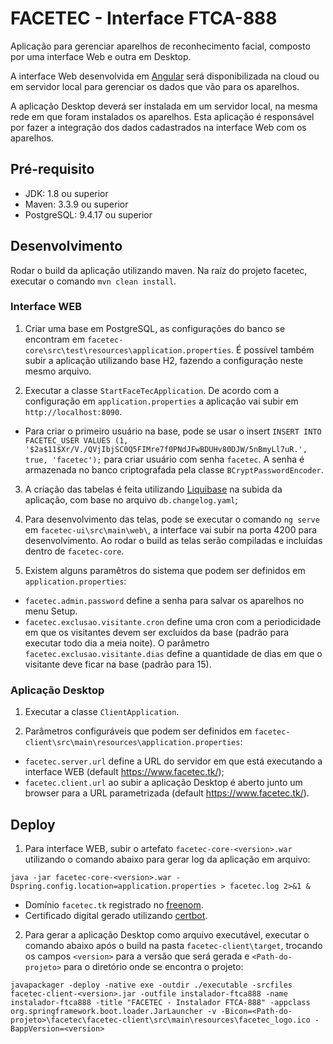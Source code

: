 # FACETEC - Interface FTCA-888

Aplicação para gerenciar aparelhos de reconhecimento facial, composto por uma interface Web e outra em Desktop. 

A interface Web desenvolvida em <a href="https://angular.io/">Angular</a> será disponibilizada na cloud ou em servidor local para gerenciar os dados que vão para os aparelhos.

A aplicação Desktop deverá ser instalada em um servidor local, na mesma rede em que foram instalados os aparelhos. Esta aplicação é responsável por fazer a integração dos dados cadastrados na interface Web com os aparelhos.


## Pré-requisito

* JDK: 1.8 ou superior
* Maven: 3.3.9 ou superior
* PostgreSQL: 9.4.17 ou superior


## Desenvolvimento
Rodar o build da aplicação utilizando maven. Na raíz do projeto facetec, executar o comando `mvn clean install`.

### Interface WEB

1. Criar uma base em PostgreSQL, as configurações do banco se encontram em `facetec-core\src\test\resources\application.properties`. É possível também subir a aplicação utilizando base H2, fazendo a configuração neste mesmo arquivo.

2. Executar a classe `StartFaceTecApplication`. De acordo com a configuração em `application.properties` a aplicação vai subir em `http://localhost:8090`.
* Para criar o primeiro usuário na base, pode se usar o insert `INSERT INTO FACETEC_USER VALUES (1, '$2a$11$Xr/V./QVjIbjSC0Q5FIMre7f0PNdJFwBDUHv80DJW/5nBmyLl7uR.', true, 'facetec');` para criar usuário com senha `facetec`. A senha é armazenada no banco criptografada pela classe `BCryptPasswordEncoder`.

3. A criação das tabelas é feita utilizando <a href="https://www.liquibase.org/">Liquibase</a> na subida da aplicação, com base no arquivo `db.changelog.yaml`;

4. Para desenvolvimento das telas, pode se executar o comando `ng serve` em `facetec-ui\src\main\web\`, a interface vai subir na porta 4200 para desenvolvimento. Ao rodar o build as telas serão compiladas e incluídas dentro de `facetec-core`.

5. Existem alguns paramêtros do sistema que podem ser definidos em `application.properties`:
* `facetec.admin.password` define a senha para salvar os aparelhos no menu Setup.
* `facetec.exclusao.visitante.cron` define uma cron com a periodicidade em que os visitantes devem ser excluídos da base (padrão para executar todo dia a meia noite). O parâmetro `facetec.exclusao.visitante.dias` define a quantidade de dias em que o visitante deve ficar na base (padrão para 15). 

### Aplicação Desktop

1. Executar a classe `ClientApplication`.

2. Parâmetros configuráveis que podem ser definidos em `facetec-client\src\main\resources\application.properties`:
* `facetec.server.url` define a URL do servidor em que está executando a interface WEB (default https://www.facetec.tk/);
* `facetec.client.url` ao subir a aplicação Desktop é aberto junto um browser para a URL parametrizada (default https://www.facetec.tk/).

## Deploy

1. Para interface WEB, subir o artefato `facetec-core-<version>.war` utilizando o comando abaixo para gerar log da aplicação em arquivo:

`java -jar facetec-core-<version>.war -Dspring.config.location=application.properties > facetec.log 2>&1 &`

* Domínio `facetec.tk` registrado no <a href="https://my.freenom.com">freenom</a>.
* Certificado digital gerado utilizando <a href=https://certbot.eff.org/>certbot</a>.

2. Para gerar a aplicação Desktop como arquivo executável, executar o comando abaixo após o build na pasta `facetec-client\target`, trocando os campos `<version>` para a versão que será gerada e `<Path-do-projeto>` para o diretório onde se encontra o projeto:

`javapackager -deploy -native exe -outdir ./executable -srcfiles facetec-client-<version>.jar -outfile instalador-ftca888 -name instalador-ftca888 -title "FACETEC - Instalador FTCA-888" -appclass org.springframework.boot.loader.JarLauncher -v -Bicon=<Path-do-projeto>\facetec\facetec-client\src\main\resources\facetec_logo.ico -BappVersion=<version>`
